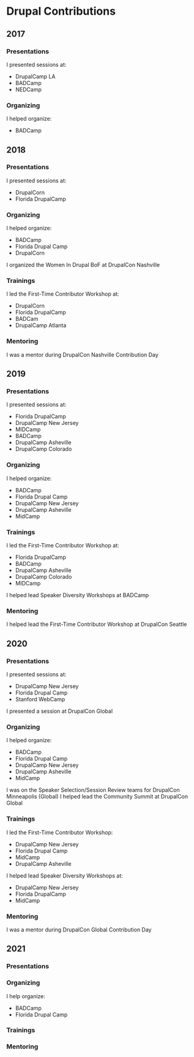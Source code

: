 # Drupal Contributions

## 2017

### Presentations
I presented sessions at:
 * DrupalCamp LA
 * BADCamp
 * NEDCamp

### Organizing
I helped organize:
 * BADCamp


## 2018

### Presentations
I presented sessions at:
 * DrupalCorn
 * Florida DrupalCamp

### Organizing
I helped organize:
 * BADCamp
 * Florida Drupal Camp
 * DrupalCorn

I organized the Women In Drupal BoF at DrupalCon Nashville

### Trainings
I led the First-Time Contributor Workshop at:
 * DrupalCorn
 * Florida DrupalCamp
 * BADCam
 * DrupalCamp Atlanta

### Mentoring
I was a mentor during DrupalCon Nashville Contribution Day


## 2019

### Presentations
I presented sessions at:
 * Florida DrupalCamp
 * DrupalCamp New Jersey
 * MIDCamp
 * BADCamp
 * DrupalCamp Asheville
 * DrupalCamp Colorado

### Organizing
I helped organize:
 * BADCamp
 * Florida Drupal Camp
 * DrupalCamp New Jersey
 * DrupalCamp Asheville
 * MidCamp


### Trainings
I led the First-Time Contributor Workshop at:
 * Florida DrupalCamp
 * BADCamp
 * DrupalCamp Asheville
 * DrupalCamp Colorado
 * MIDCamp

I helped lead Speaker Diversity Workshops at BADCamp


### Mentoring
I helped lead the First-Time Contributor Workshop at DrupalCon Seattle


## 2020

### Presentations
I presented sessions at:
 * DrupalCamp New Jersey
 * Florida Drupal Camp
 * Stanford WebCamp

I presented a session at DrupalCon Global

### Organizing
I helped organize:
 * BADCamp
 * Florida Drupal Camp
 * DrupalCamp New Jersey
 * DrupalCamp Asheville
 * MidCamp
 
I was on the Speaker Selection/Session Review teams for DrupalCon Minneapolis (Global)
I helped lead the Community Summit at DrupalCon Global

### Trainings
I led the First-Time Contributor Workshop:
 * DrupalCamp New Jersey
 * Florida Drupal Camp
 * MidCamp
 * DrupalCamp Asheville
 
I helped lead Speaker Diversity Workshops at:
 * DrupalCamp New Jersey
 * Florida DrupalCamp
 * MidCamp

### Mentoring
I was a mentor during DrupalCon Global Contribution Day


## 2021

### Presentations

### Organizing
I help organize:
 * BADCamp
 * Florida Drupal Camp

### Trainings

### Mentoring
